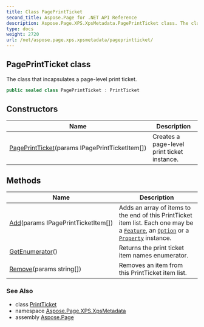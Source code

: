 ```yaml
---
title: Class PagePrintTicket
second_title: Aspose.Page for .NET API Reference
description: Aspose.Page.XPS.XpsMetadata.PagePrintTicket class. The class that incapsulates a pagelevel print ticket
type: docs
weight: 2720
url: /net/aspose.page.xps.xpsmetadata/pageprintticket/
---
```

## PagePrintTicket class

The class that incapsulates a page-level print ticket.

```csharp
public sealed class PagePrintTicket : PrintTicket
```

## Constructors

| Name | Description |
| --- | --- |
| [PagePrintTicket](pageprintticket/)(params IPagePrintTicketItem[]) | Creates a page-level print ticket instance. |

## Methods

| Name | Description |
| --- | --- |
| [Add](../../aspose.page.xps.xpsmetadata/pageprintticket/add/)(params IPagePrintTicketItem[]) | Adds an array of items to the end of this PrintTicket item list. Each one may be a [`Feature`](../feature/), an [`Option`](../option/) or a [`Property`](../property/) instance. |
| [GetEnumerator](../../aspose.page.xps.xpsmetadata/printticket/getenumerator/)() | Returns the print ticket item names enumerator. |
| [Remove](../../aspose.page.xps.xpsmetadata/printticket/remove/)(params string[]) | Removes an item from this PrintTicket item list. |

### See Also

* class [PrintTicket](../printticket/)
* namespace [Aspose.Page.XPS.XpsMetadata](../../aspose.page.xps.xpsmetadata/)
* assembly [Aspose.Page](../../)


